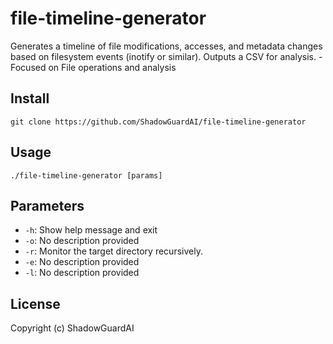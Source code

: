 # file-timeline-generator
Generates a timeline of file modifications, accesses, and metadata changes based on filesystem events (inotify or similar). Outputs a CSV for analysis. - Focused on File operations and analysis

## Install
`git clone https://github.com/ShadowGuardAI/file-timeline-generator`

## Usage
`./file-timeline-generator [params]`

## Parameters
- `-h`: Show help message and exit
- `-o`: No description provided
- `-r`: Monitor the target directory recursively.
- `-e`: No description provided
- `-l`: No description provided

## License
Copyright (c) ShadowGuardAI
